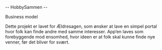 -- HobbySammen --

Business model

Dette projekt er lavet for Ældresagen, som ønsker at lave en simpel portal hvor folk kan finde andre med samme interesser.
App’en laves som forebyggende mod ensomhed, hvor ideen er at folk skal kunne finde nye venner, før det bliver for svært.

